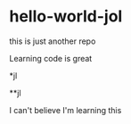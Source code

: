# hello-world-jol
this is just another repo

Learning code is great

*jl

**jl

I can't believe I'm learning this
